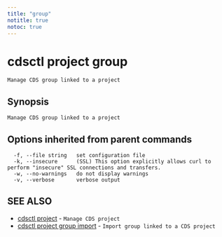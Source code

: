 ```yaml
---
title: "group"
notitle: true
notoc: true
---
```

# cdsctl project group

`Manage CDS group linked to a project`

## Synopsis

`Manage CDS group linked to a project`

## Options inherited from parent commands

```
  -f, --file string   set configuration file
  -k, --insecure      (SSL) This option explicitly allows curl to perform "insecure" SSL connections and transfers.
  -w, --no-warnings   do not display warnings
  -v, --verbose       verbose output
```

## SEE ALSO

* [cdsctl project](/docs/components/cdsctl/project/)	 - `Manage CDS project`
* [cdsctl project group import](/docs/components/cdsctl/project/group/import/)	 - `Import group linked to a CDS project`

